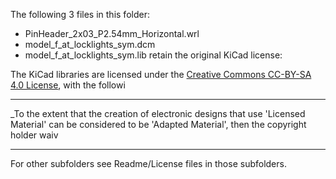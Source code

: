 The following 3 files in this folder:
* PinHeader_2x03_P2.54mm_Horizontal.wrl
* model_f_at_locklights_sym.dcm
* model_f_at_locklights_sym.lib
retain the original KiCad license:

The KiCad libraries are licensed under the [Creative Commons CC-BY-SA 4.0 License](https://creativecommons.org/licenses/by-sa/4.0/legalcode), with the followi

---------

_To the extent that the creation of electronic designs that use 'Licensed Material' can be considered to be 'Adapted Material', then the copyright holder waiv

---------

For other subfolders see Readme/License files in those subfolders.
